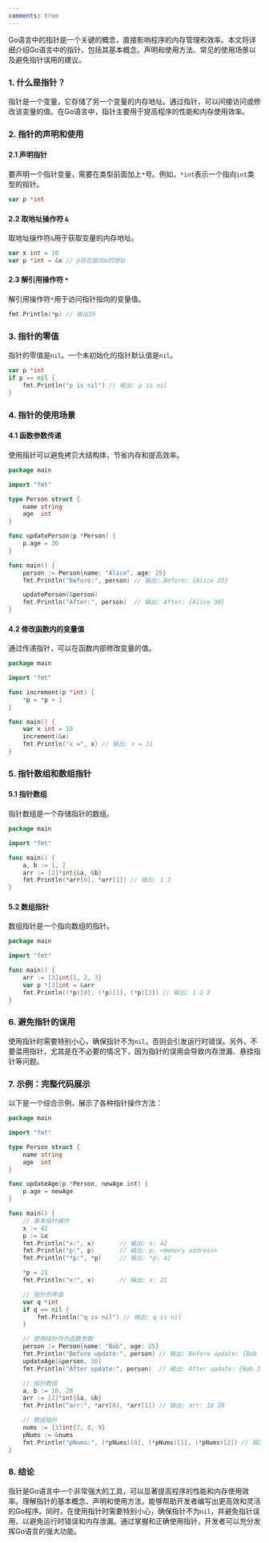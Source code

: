 ```yaml
---
comments: true
---
```


Go语言中的指针是一个关键的概念，直接影响程序的内存管理和效率。本文将详细介绍Go语言中的指针，包括其基本概念、声明和使用方法、常见的使用场景以及避免指针误用的建议。

### 1. 什么是指针？

指针是一个变量，它存储了另一个变量的内存地址。通过指针，可以间接访问或修改该变量的值。在Go语言中，指针主要用于提高程序的性能和内存使用效率。

### 2. 指针的声明和使用

#### 2.1 声明指针

要声明一个指针变量，需要在类型前面加上`*`号。例如，`*int`表示一个指向`int`类型的指针。

```go
var p *int
```

#### 2.2 取地址操作符 `&`

取地址操作符`&`用于获取变量的内存地址。

```go
var x int = 10
var p *int = &x // p现在指向x的地址
```

#### 2.3 解引用操作符 `*`

解引用操作符`*`用于访问指针指向的变量值。

```go
fmt.Println(*p) // 输出10
```

### 3. 指针的零值

指针的零值是`nil`。一个未初始化的指针默认值是`nil`。

```go
var p *int
if p == nil {
    fmt.Println("p is nil") // 输出: p is nil
}
```

### 4. 指针的使用场景

#### 4.1 函数参数传递

使用指针可以避免拷贝大结构体，节省内存和提高效率。

```go
package main

import "fmt"

type Person struct {
    name string
    age  int
}

func updatePerson(p *Person) {
    p.age = 30
}

func main() {
    person := Person{name: "Alice", age: 25}
    fmt.Println("Before:", person) // 输出: Before: {Alice 25}

    updatePerson(&person)
    fmt.Println("After:", person)  // 输出: After: {Alice 30}
}
```

#### 4.2 修改函数内的变量值

通过传递指针，可以在函数内部修改变量的值。

```go
package main

import "fmt"

func increment(p *int) {
    *p = *p + 1
}

func main() {
    var x int = 10
    increment(&x)
    fmt.Println("x =", x) // 输出: x = 11
}
```

### 5. 指针数组和数组指针

#### 5.1 指针数组

指针数组是一个存储指针的数组。

```go
package main

import "fmt"

func main() {
    a, b := 1, 2
    arr := [2]*int{&a, &b}
    fmt.Println(*arr[0], *arr[1]) // 输出: 1 2
}
```

#### 5.2 数组指针

数组指针是一个指向数组的指针。

```go
package main

import "fmt"

func main() {
    arr := [3]int{1, 2, 3}
    var p *[3]int = &arr
    fmt.Println((*p)[0], (*p)[1], (*p)[2]) // 输出: 1 2 3
}
```

### 6. 避免指针的误用

使用指针时需要特别小心，确保指针不为`nil`，否则会引发运行时错误。另外，不要滥用指针，尤其是在不必要的情况下，因为指针的误用会导致内存泄漏、悬挂指针等问题。

### 7. 示例：完整代码展示

以下是一个综合示例，展示了各种指针操作方法：

```go
package main

import "fmt"

type Person struct {
    name string
    age  int
}

func updateAge(p *Person, newAge int) {
    p.age = newAge
}

func main() {
    // 基本指针操作
    x := 42
    p := &x
    fmt.Println("x:", x)       // 输出: x: 42
    fmt.Println("p:", p)       // 输出: p: <memory address>
    fmt.Println("*p:", *p)     // 输出: *p: 42

    *p = 21
    fmt.Println("x:", x)       // 输出: x: 21

    // 指针的零值
    var q *int
    if q == nil {
        fmt.Println("q is nil") // 输出: q is nil
    }

    // 使用指针作为函数参数
    person := Person{name: "Bob", age: 25}
    fmt.Println("Before update:", person) // 输出: Before update: {Bob 25}
    updateAge(&person, 30)
    fmt.Println("After update:", person)  // 输出: After update: {Bob 30}

    // 指针数组
    a, b := 10, 20
    arr := [2]*int{&a, &b}
    fmt.Println("arr:", *arr[0], *arr[1]) // 输出: arr: 10 20

    // 数组指针
    nums := [3]int{7, 8, 9}
    pNums := &nums
    fmt.Println("pNums:", (*pNums)[0], (*pNums)[1], (*pNums)[2]) // 输出: pNums: 7 8 9
}
```

### 8. 结论

指针是Go语言中一个非常强大的工具，可以显著提高程序的性能和内存使用效率。理解指针的基本概念、声明和使用方法，能够帮助开发者编写出更高效和灵活的Go程序。同时，在使用指针时需要特别小心，确保指针不为`nil`，并避免指针误用，以避免运行时错误和内存泄漏。通过掌握和正确使用指针，开发者可以充分发挥Go语言的强大功能。